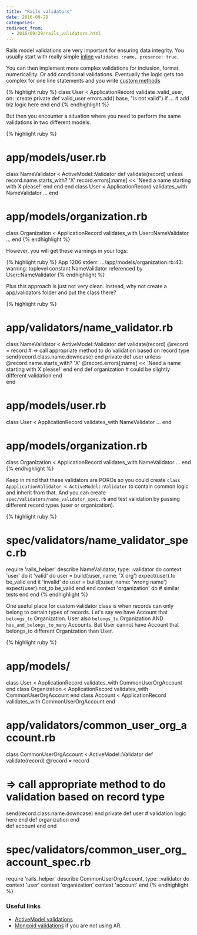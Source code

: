 ```yaml
---
title: "Rails validators"
date: 2016-09-29
categories:
redirect_from:
  - 2016/09/29/rails_validators.html
---
```


Rails model validations are very important for ensuring data integrity.  You usually start with really simple [inline](http://edgeguides.rubyonrails.org/active_record_validations.html#presence) `validates :name, presence: true`.  

You can then implement more complex validations for inclusion, format, numericallity.  Or add conditional validations.  Eventually the logic gets too complex for one line statements and you write [custom methods](http://guides.rubyonrails.org/active_record_validations.html#custom-methods)

{% highlight ruby %}
class User < ApplicationRecord
  validate :valid_user, on: :create
private
  def valid_user
    errors.add(:base, "is not valid") if ... # add biz logic here
  end
end
{% endhighlight %}

But then you encounter a situation where you need to perform the same validations in two different models.  

{% highlight ruby %}
# app/models/user.rb
class NameValidator < ActiveModel::Validator
  def validate(record)
    unless record.name.starts_with? 'X'
      record.errors[:name] << 'Need a name starting with X please!'
    end
  end
end
class User < ApplicationRecord
  validates_with NameValidator
  ...
end
# app/models/organization.rb
class Organization < ApplicationRecord
  validates_with User::NameValidator
  ...
end
{% endhighlight %}

However, you will get these warnings in your logs:

{% highlight ruby %}
App 1206 stderr: .../app/models/organization.rb:43: warning: toplevel constant
NameValidator referenced by User::NameValidator
{% endhighlight %}

Plus this approach is just not very clean.  Instead, why not create a app/validators folder and put the class there?  

{% highlight ruby %}
# app/validators/name_validator.rb
class NameValidator < ActiveModel::Validator
  def validate(record)
    @record = record
    # => call appropriate method to do validation based on record type
    send(record.class.name.downcase)
  end
private
  def user
    unless @record.name.starts_with? 'X'
      @record.errors[:name] << 'Need a name starting with X please!'
    end
  end
  def organization
    # could be slightly different validation
  end  
end
# app/models/user.rb
class User < ApplicationRecord
  validates_with NameValidator
  ...
end
# app/models/organization.rb
class Organization < ApplicationRecord
  validates_with NameValidator
  ...
end
{% endhighlight %}

Keep in mind that these validators are POROs so you could create `class AppplicationValidator < ActiveModel::Validator` to contain common logic and inherit from that.  And you can create `spec/validators/name_validator_spec.rb` and test validation by passing different record types (user or organization).  

{% highlight ruby %}
# spec/validators/name_validator_spec.rb
require 'rails_helper'
describe NameValidator, type: :validator do
  context 'user' do
    it 'valid' do
      user = build(:user, name: 'X org')
      expect(user).to be_valid
    end
    it 'invalid' do
      user = build(:user, name: 'wrong name')
      expect(user).not_to be_valid
    end
  end
  context 'organization' do
    # similar tests
  end
end
{% endhighlight %}

One useful place for custom validator class is when records can only belong to certain types of records.  Let's say we have Account that `belongs_to` Organization.  User also `belongs_to` Organization AND `has_and_belongs_to_many` Accounts.  But User cannot have Account that belongs_to different Organization than User.

{% highlight ruby %}
# app/models/
class User < ApplicationRecord
  validates_with CommonUserOrgAccount
end
class Organization < ApplicationRecord
  validates_with CommonUserOrgAccount
end
class Account < ApplicationRecord
  validates_with CommonUserOrgAccount
end
# app/validators/common_user_org_account.rb
class CommonUserOrgAccount < ActiveModel::Validator
def validate(record)
  @record = record
  # => call appropriate method to do validation based on record type
  send(record.class.name.downcase)
end
private
  def user
    # validation logic here
  end
  def organization
  end  
  def account
  end
end
# spec/validators/common_user_org_account_spec.rb
require 'rails_helper'
describe CommonUserOrgAccount, type: :validator do
  context 'user'
  context 'organization'
  context 'account'
end
{% endhighlight %}

### Useful links
* [ActiveModel validations](https://github.com/rails/rails/blob/master/activemodel/lib/active_model/validations.rb)
* [Mongoid validations](https://mongoid.github.io/old/en/mongoid/docs/validation.html) if you are not using AR.  
